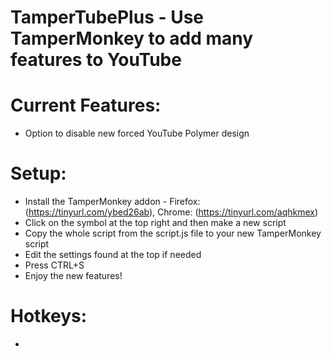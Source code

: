 # TamperTubePlus - Use TamperMonkey to add many features to YouTube

# Current Features:
  - Option to disable new forced YouTube Polymer design

# Setup:
  - Install the TamperMonkey addon - Firefox: (https://tinyurl.com/ybed26ab), Chrome: (https://tinyurl.com/aqhkmex)
  - Click on the symbol at the top right and then make a new script
  - Copy the whole script from the script.js file to your new TamperMonkey script
  - Edit the settings found at the top if needed
  - Press CTRL+S
  - Enjoy the new features!


# Hotkeys:
  - 
